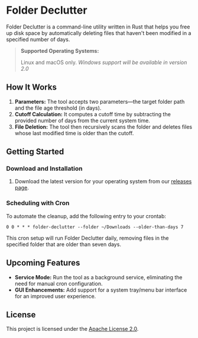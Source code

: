 # Folder Declutter

Folder Declutter is a command-line utility written in Rust that helps you free up disk space by automatically deleting files that haven't been modified in a specified number of days.

> **Supported Operating Systems:**
>
> Linux and macOS only. *Windows support will be available in version 2.0*

## How It Works

1. **Parameters:** The tool accepts two parameters—the target folder path and the file age threshold (in days).
2. **Cutoff Calculation:** It computes a cutoff time by subtracting the provided number of days from the current system time.
3. **File Deletion:** The tool then recursively scans the folder and deletes files whose last modified time is older than the cutoff.

## Getting Started

### Download and Installation

1. Download the latest version for your operating system from our [releases page](https://github.com/ricardodantas/folder-declutter/releases).

### Scheduling with Cron

To automate the cleanup, add the following entry to your crontab:

```crontab
0 0 * * * folder-declutter --folder ~/Downloads --older-than-days 7
```

This cron setup will run Folder Declutter daily, removing files in the specified folder that are older than seven days.

## Upcoming Features

- **Service Mode:** Run the tool as a background service, eliminating the need for manual cron configuration.
- **GUI Enhancements:** Add support for a system tray/menu bar interface for an improved user experience.

## License

This project is licensed under the [Apache License 2.0](LICENSE).
